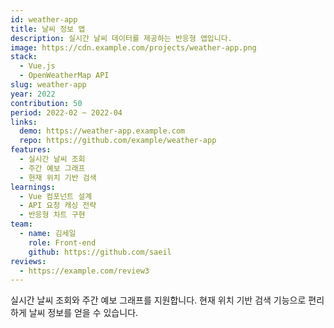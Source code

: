 ```yaml
---
id: weather-app
title: 날씨 정보 앱
description: 실시간 날씨 데이터를 제공하는 반응형 앱입니다.
image: https://cdn.example.com/projects/weather-app.png
stack:
  - Vue.js
  - OpenWeatherMap API
slug: weather-app
year: 2022
contribution: 50
period: 2022-02 ~ 2022-04
links:
  demo: https://weather-app.example.com
  repo: https://github.com/example/weather-app
features:
  - 실시간 날씨 조회
  - 주간 예보 그래프
  - 현재 위치 기반 검색
learnings:
  - Vue 컴포넌트 설계
  - API 요청 캐싱 전략
  - 반응형 차트 구현
team:
  - name: 김세일
    role: Front-end
    github: https://github.com/saeil
reviews:
  - https://example.com/review3
---
```


실시간 날씨 조회와 주간 예보 그래프를 지원합니다.
현재 위치 기반 검색 기능으로 편리하게 날씨 정보를 얻을 수 있습니다.
